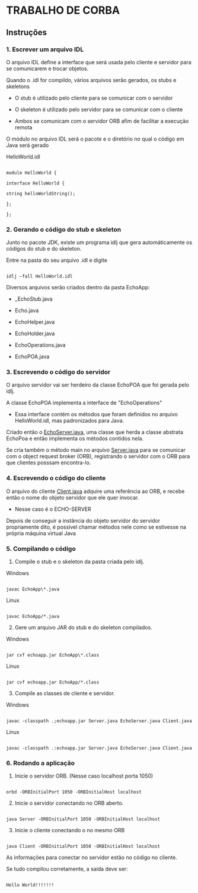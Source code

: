 
# TRABALHO DE CORBA

  

## Instruções

  

### 1. Escrever um arquivo IDL

O arquivo IDL define a interface que será usada pelo cliente e servidor para se comunicarem e trocar objetos.

Quando o .idl for compildo, vários arquivos serão gerados, os stubs e skeletons

* O stub é utilizado pelo cliente para se comunicar com o servidor

* O skeleton é utilizado pelo servidor para se comunicar com o cliente

* Ambos se comunicam com o servidor ORB afim de facilitar a execução remota

  

O módulo no arquivo IDL será o pacote e o diretório no qual o código em Java será gerado

  

HelloWorld.idl

```IDL

module HelloWorld {

interface HelloWorld {

string helloWorldString();

};

};

```

  

### 2. Gerando o código do stub e skeleton

Junto no pacote JDK, existe um programa idlj que gera automáticamente os códigos do stub e do skeleton.

Entre na pasta do seu arquivo .idl e digite

  

```shell

idlj –fall HelloWorld.idl

```

Diversos arquivos serão criados dentro da pasta EchoApp:

* _EchoStub.java

* Echo.java

* EchoHelper.java

* EchoHolder.java

* EchoOperations.java

* EchoPOA.java

  

### 3. Escrevendo o código do servidor

O arquivo servidor vai ser herdeiro da classe EchoPOA que foi gerada pelo idlj.

A classe EchoPOA implementa a interface de "EchoOperations"

* Essa interface contém os métodos que foram definidos no arquivo HelloWorld.idl, mas padronizados para Java.

  
  

Criado então o [EchoServer.java](src/EchoServer.java), uma classe que herda a classe abstrata EchoPoa e então implementa os métodos contidos nela.

  

Se cria também o método main no arquivo [Server.java](src/Server.java) para se comunicar com o object request broker (ORB), registrando o servidor com o ORB para que clientes posssam encontra-lo.

  

### 4. Escrevendo o código do cliente

O arquivo do cliente [Client.java](src/Client.java) adquire uma referência ao ORB, e recebe então o nome do objeto servidor que ele quer invocar.

* Nesse caso é o ECHO-SERVER

  

Depois de conseguir a instância do objeto servidor do servidor propriamente dito, é possivel chamar métodos nele como se estivesse na própria máquina virtual Java

  

### 5. Compilando o código

1. Compile o stub e o skeleton da pasta criada pelo idlj.

  

Windows

```shell

javac EchoApp\*.java

```

Linux

```shell

javac EchoApp/*.java

```

2. Gere um arquivo JAR do stub e do skeleton compilados.

Windows

```shell

jar cvf echoapp.jar EchoApp\*.class

```

Linux

```shell

jar cvf echoapp.jar EchoApp/*.class

```

  

3. Compile as classes de cliente e servidor.

Windows

```shell

javac -classpath .;echoapp.jar Server.java EchoServer.java Client.java

```

Linux

```shell

javac -classpath .:echoapp.jar Server.java EchoServer.java Client.java

```

  

### 6. Rodando a aplicação

1. Inicie o servidor ORB. (Nesse caso localhost porta 1050)

```shell

orbd -ORBInitialPort 1050 -ORBInitialHost localhost

```

2. Inicie o servidor conectando no ORB aberto.

```shell

java Server -ORBInitialPort 1050 -ORBInitialHost localhost

```

  

3. Inicie o cliente conectando o no mesmo ORB

```shell

java Client -ORBInitialPort 1050 -ORBInitialHost localhost

```
As informações para conectar no servidor estão no código no cliente.
  
Se tudo compilou corretamente, a saída deve ser:

```shell

Hello World!!!!!!!

```